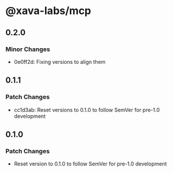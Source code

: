 # @xava-labs/mcp

## 0.2.0

### Minor Changes

- 0e0ff2d: Fixing versions to align them

## 0.1.1

### Patch Changes

- cc1d3ab: Reset versions to 0.1.0 to follow SemVer for pre-1.0 development

## 0.1.0

### Patch Changes

- Reset version to 0.1.0 to follow SemVer for pre-1.0 development
